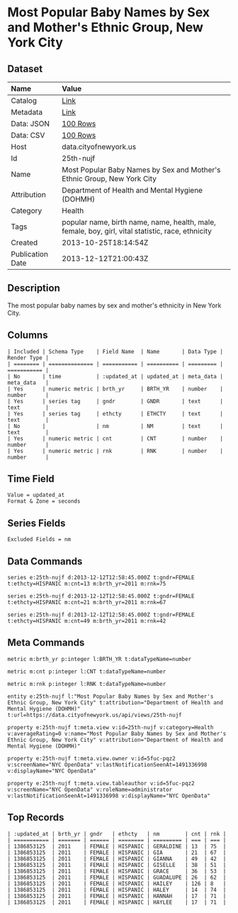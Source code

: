 # Most Popular Baby Names by Sex and Mother's Ethnic Group, New York City

## Dataset

| Name | Value |
| :--- | :---- |
| Catalog | [Link](https://catalog.data.gov/dataset/most-popular-baby-names-by-sex-and-mothers-ethnic-group-new-york-city-8c742) |
| Metadata | [Link](https://data.cityofnewyork.us/api/views/25th-nujf) |
| Data: JSON | [100 Rows](https://data.cityofnewyork.us/api/views/25th-nujf/rows.json?max_rows=100) |
| Data: CSV | [100 Rows](https://data.cityofnewyork.us/api/views/25th-nujf/rows.csv?max_rows=100) |
| Host | data.cityofnewyork.us |
| Id | 25th-nujf |
| Name | Most Popular Baby Names by Sex and Mother's Ethnic Group, New York City |
| Attribution | Department of Health and Mental Hygiene (DOHMH) |
| Category | Health |
| Tags | popular name, birth name, name, health, male, female, boy, girl, vital statistic, race, ethnicity |
| Created | 2013-10-25T18:14:54Z |
| Publication Date | 2013-12-12T21:00:43Z |

## Description

The most popular baby names by sex and mother's ethnicity in New York City.

## Columns

```ls
| Included | Schema Type    | Field Name  | Name       | Data Type | Render Type |
| ======== | ============== | =========== | ========== | ========= | =========== |
| No       | time           | :updated_at | updated_at | meta_data | meta_data   |
| Yes      | numeric metric | brth_yr     | BRTH_YR    | number    | number      |
| Yes      | series tag     | gndr        | GNDR       | text      | text        |
| Yes      | series tag     | ethcty      | ETHCTY     | text      | text        |
| No       |                | nm          | NM         | text      | text        |
| Yes      | numeric metric | cnt         | CNT        | number    | number      |
| Yes      | numeric metric | rnk         | RNK        | number    | number      |
```

## Time Field

```ls
Value = updated_at
Format & Zone = seconds
```

## Series Fields

```ls
Excluded Fields = nm
```

## Data Commands

```ls
series e:25th-nujf d:2013-12-12T12:58:45.000Z t:gndr=FEMALE t:ethcty=HISPANIC m:cnt=13 m:brth_yr=2011 m:rnk=75

series e:25th-nujf d:2013-12-12T12:58:45.000Z t:gndr=FEMALE t:ethcty=HISPANIC m:cnt=21 m:brth_yr=2011 m:rnk=67

series e:25th-nujf d:2013-12-12T12:58:45.000Z t:gndr=FEMALE t:ethcty=HISPANIC m:cnt=49 m:brth_yr=2011 m:rnk=42
```

## Meta Commands

```ls
metric m:brth_yr p:integer l:BRTH_YR t:dataTypeName=number

metric m:cnt p:integer l:CNT t:dataTypeName=number

metric m:rnk p:integer l:RNK t:dataTypeName=number

entity e:25th-nujf l:"Most Popular Baby Names by Sex and Mother's Ethnic Group, New York City" t:attribution="Department of Health and Mental Hygiene (DOHMH)" t:url=https://data.cityofnewyork.us/api/views/25th-nujf

property e:25th-nujf t:meta.view v:id=25th-nujf v:category=Health v:averageRating=0 v:name="Most Popular Baby Names by Sex and Mother's Ethnic Group, New York City" v:attribution="Department of Health and Mental Hygiene (DOHMH)"

property e:25th-nujf t:meta.view.owner v:id=5fuc-pqz2 v:screenName="NYC OpenData" v:lastNotificationSeenAt=1491336998 v:displayName="NYC OpenData"

property e:25th-nujf t:meta.view.tableauthor v:id=5fuc-pqz2 v:screenName="NYC OpenData" v:roleName=administrator v:lastNotificationSeenAt=1491336998 v:displayName="NYC OpenData"
```

## Top Records

```ls
| :updated_at | brth_yr | gndr   | ethcty   | nm        | cnt | rnk | 
| =========== | ======= | ====== | ======== | ========= | === | === | 
| 1386853125  | 2011    | FEMALE | HISPANIC | GERALDINE | 13  | 75  | 
| 1386853125  | 2011    | FEMALE | HISPANIC | GIA       | 21  | 67  | 
| 1386853125  | 2011    | FEMALE | HISPANIC | GIANNA    | 49  | 42  | 
| 1386853125  | 2011    | FEMALE | HISPANIC | GISELLE   | 38  | 51  | 
| 1386853125  | 2011    | FEMALE | HISPANIC | GRACE     | 36  | 53  | 
| 1386853125  | 2011    | FEMALE | HISPANIC | GUADALUPE | 26  | 62  | 
| 1386853125  | 2011    | FEMALE | HISPANIC | HAILEY    | 126 | 8   | 
| 1386853125  | 2011    | FEMALE | HISPANIC | HALEY     | 14  | 74  | 
| 1386853125  | 2011    | FEMALE | HISPANIC | HANNAH    | 17  | 71  | 
| 1386853125  | 2011    | FEMALE | HISPANIC | HAYLEE    | 17  | 71  | 
```